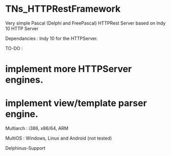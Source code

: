 # TNs_HTTPRestFramework

Very simple Pascal (Delphi and FreePascal) HTTPRest Server based on Indy 10 HTTP Server

Dependancies : Indy 10 for the HTTPServer. 

TO-DO : 

# implement more HTTPServer engines.
# implement view/template parser engine.

Multiarch : i386, x86/64, ARM

MultiOS : Windows, Linux and Android (not tested)

Delphinus-Support

